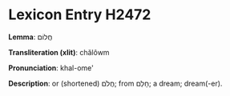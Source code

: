# Lexicon Entry H2472

**Lemma**: חֲלוֹם

**Transliteration (xlit)**: chălôwm

**Pronunciation**: khal-ome'

**Description**:
or (shortened) חֲלֹם; from חָלַם; a dream; dream(-er).
